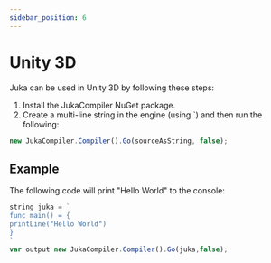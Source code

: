 ```yaml
---
sidebar_position: 6
---
```


# Unity 3D

Juka can be used in Unity 3D by following these steps:

1. Install the JukaCompiler NuGet package.
2. Create a multi-line string in the engine (using `) and then run the following:

```jsx
new JukaCompiler.Compiler().Go(sourceAsString, false);
```

## Example

The following code will print "Hello World" to the console:

```jsx
string juka = `
func main() = {
printLine("Hello World")
}
`
var output new JukaCompiler.Compiler().Go(juka,false);
```
